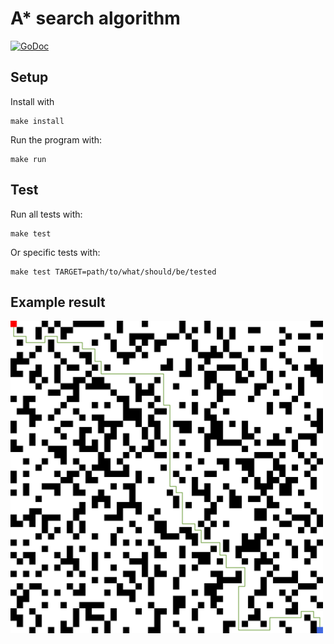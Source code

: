 # A\* search algorithm

[![GoDoc](https://godoc.org/github.com/Jxtopher/a_star?status.svg)](https://godoc.org/github.com/Jxtopher/a_star/astar)


## Setup

Install with

```
make install
```

Run the program with:

```
make run
```

## Test

Run all tests with:

```
make test
```

Or specific tests with:

```
make test TARGET=path/to/what/should/be/tested
```

## Example result

<img src="./results/results01.png"  width="500" height="500" />
